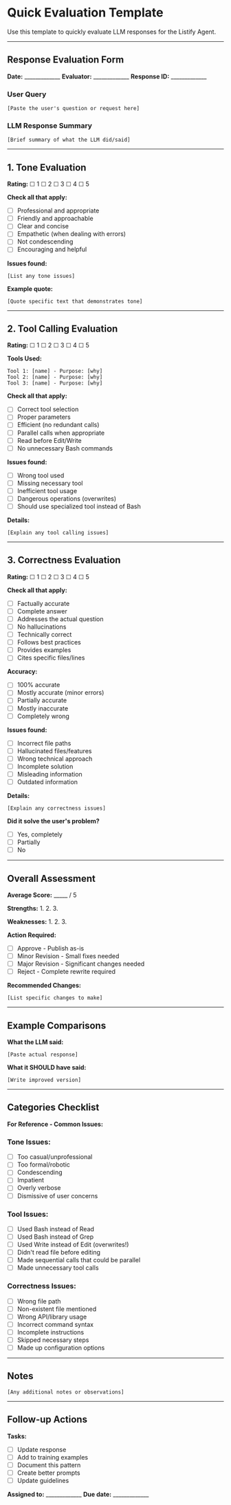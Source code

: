 # Quick Evaluation Template

Use this template to quickly evaluate LLM responses for the Listify Agent.

---

## Response Evaluation Form

**Date:** _____________
**Evaluator:** _____________
**Response ID:** _____________

### User Query
```
[Paste the user's question or request here]
```

### LLM Response Summary
```
[Brief summary of what the LLM did/said]
```

---

## 1. Tone Evaluation

**Rating:** ☐ 1  ☐ 2  ☐ 3  ☐ 4  ☐ 5

**Check all that apply:**
- ☐ Professional and appropriate
- ☐ Friendly and approachable
- ☐ Clear and concise
- ☐ Empathetic (when dealing with errors)
- ☐ Not condescending
- ☐ Encouraging and helpful

**Issues found:**
```
[List any tone issues]
```

**Example quote:**
```
[Quote specific text that demonstrates tone]
```

---

## 2. Tool Calling Evaluation

**Rating:** ☐ 1  ☐ 2  ☐ 3  ☐ 4  ☐ 5

**Tools Used:**
```
Tool 1: [name] - Purpose: [why]
Tool 2: [name] - Purpose: [why]
Tool 3: [name] - Purpose: [why]
```

**Check all that apply:**
- ☐ Correct tool selection
- ☐ Proper parameters
- ☐ Efficient (no redundant calls)
- ☐ Parallel calls when appropriate
- ☐ Read before Edit/Write
- ☐ No unnecessary Bash commands

**Issues found:**
- ☐ Wrong tool used
- ☐ Missing necessary tool
- ☐ Inefficient tool usage
- ☐ Dangerous operations (overwrites)
- ☐ Should use specialized tool instead of Bash

**Details:**
```
[Explain any tool calling issues]
```

---

## 3. Correctness Evaluation

**Rating:** ☐ 1  ☐ 2  ☐ 3  ☐ 4  ☐ 5

**Check all that apply:**
- ☐ Factually accurate
- ☐ Complete answer
- ☐ Addresses the actual question
- ☐ No hallucinations
- ☐ Technically correct
- ☐ Follows best practices
- ☐ Provides examples
- ☐ Cites specific files/lines

**Accuracy:**
- ☐ 100% accurate
- ☐ Mostly accurate (minor errors)
- ☐ Partially accurate
- ☐ Mostly inaccurate
- ☐ Completely wrong

**Issues found:**
- ☐ Incorrect file paths
- ☐ Hallucinated files/features
- ☐ Wrong technical approach
- ☐ Incomplete solution
- ☐ Misleading information
- ☐ Outdated information

**Details:**
```
[Explain any correctness issues]
```

**Did it solve the user's problem?**
- ☐ Yes, completely
- ☐ Partially
- ☐ No

---

## Overall Assessment

**Average Score:** _____ / 5

**Strengths:**
1.
2.
3.

**Weaknesses:**
1.
2.
3.

**Action Required:**
- ☐ Approve - Publish as-is
- ☐ Minor Revision - Small fixes needed
- ☐ Major Revision - Significant changes needed
- ☐ Reject - Complete rewrite required

**Recommended Changes:**
```
[List specific changes to make]
```

---

## Example Comparisons

**What the LLM said:**
```
[Paste actual response]
```

**What it SHOULD have said:**
```
[Write improved version]
```

---

## Categories Checklist

**For Reference - Common Issues:**

### Tone Issues:
- ☐ Too casual/unprofessional
- ☐ Too formal/robotic
- ☐ Condescending
- ☐ Impatient
- ☐ Overly verbose
- ☐ Dismissive of user concerns

### Tool Issues:
- ☐ Used Bash instead of Read
- ☐ Used Bash instead of Grep
- ☐ Used Write instead of Edit (overwrites!)
- ☐ Didn't read file before editing
- ☐ Made sequential calls that could be parallel
- ☐ Made unnecessary tool calls

### Correctness Issues:
- ☐ Wrong file path
- ☐ Non-existent file mentioned
- ☐ Wrong API/library usage
- ☐ Incorrect command syntax
- ☐ Incomplete instructions
- ☐ Skipped necessary steps
- ☐ Made up configuration options

---

## Notes
```
[Any additional notes or observations]
```

---

## Follow-up Actions

**Tasks:**
- ☐ Update response
- ☐ Add to training examples
- ☐ Document this pattern
- ☐ Create better prompts
- ☐ Update guidelines

**Assigned to:** _____________
**Due date:** _____________
